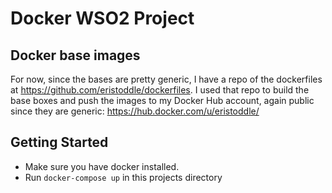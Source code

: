 # Docker WSO2 Project

## Docker base images

For now, since the bases are pretty generic, I have a repo of the dockerfiles at https://github.com/eristoddle/dockerfiles. I used that repo to build the base boxes and push the images to my Docker Hub account, again public since they are generic: https://hub.docker.com/u/eristoddle/

## Getting Started

- Make sure you have docker installed.
- Run `docker-compose up` in this projects directory
